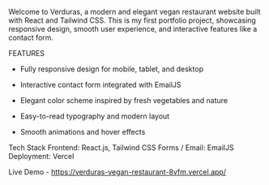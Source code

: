 Welcome to Verduras, a modern and elegant vegan restaurant website built with React and Tailwind CSS. This is my first portfolio project, 
showcasing responsive design, smooth user experience, and interactive features like a contact form.

FEATURES

- Fully responsive design for mobile, tablet, and desktop

- Interactive contact form integrated with EmailJS

- Elegant color scheme inspired by fresh vegetables and nature

- Easy-to-read typography and modern layout

- Smooth animations and hover effects

Tech Stack
Frontend: React.js, Tailwind CSS
Forms / Email: EmailJS
Deployment: Vercel

Live Demo - https://verduras-vegan-restaurant-8vfm.vercel.app/
